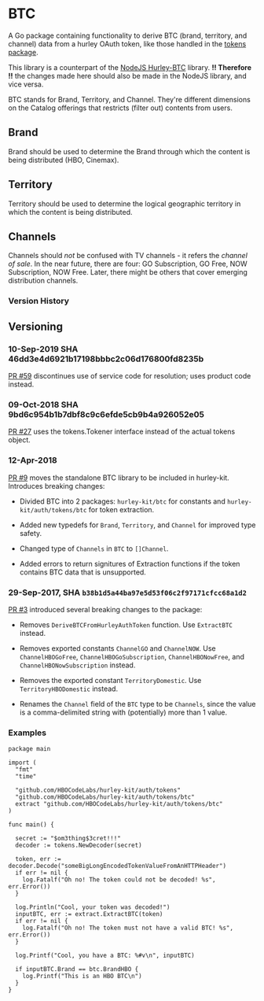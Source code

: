 # BTC
A Go package containing functionality to derive BTC (brand, territory, and
channel) data from a hurley OAuth token, like those handled in the [tokens
package](https://github.com/HBOCodeLabs/hurley-kit/auth/tokens).

This library is a counterpart of the [NodeJS Hurley-BTC](https://github.com/HBOCodeLabs/Hurley-btc) library.
**!! Therefore !!** the changes made here should also be made in the NodeJS library, and vice versa.

BTC stands for Brand, Territory, and Channel.  They're different dimensions on
the Catalog offerings that restricts (filter out) contents from users.

Brand
-----
Brand should be used to determine the Brand through which the content is being
distributed (HBO, Cinemax).

Territory
---------
Territory should be used to determine the logical geographic territory in which
the content is being distributed.

Channels
-------
Channels should *not* be confused with TV channels - it refers the *channel of
sale*. In the near future, there are four: GO Subscription, GO Free, NOW
Subscription, NOW Free. Later, there might be others that cover emerging
distribution channels.

### Version History

## Versioning

### 10-Sep-2019 SHA 46dd3e4d6921b17198bbbc2c06d176800fd8235b

[PR #59](https://github.com/HBOCodeLabs/hurley-kit/pull/59) discontinues use of service code for
resolution; uses product code instead.

### 09-Oct-2018 SHA 9bd6c954b1b7dbf8c9c6efde5cb9b4a926052e05

[PR #27](https://github.com/HBOCodeLabs/hurley-kit/pull/27) uses the tokens.Tokener interface
instead of the actual tokens object.

### 12-Apr-2018

[PR #9](https://github.com/HBOCodeLabs/hurley-kit/pull/9) moves the standalone BTC library
to be included in hurley-kit. Introduces breaking changes:

- Divided BTC into 2 packages: `hurley-kit/btc` for constants and `hurley-kit/auth/tokens/btc` for token extraction.

- Added new typedefs for `Brand`, `Territory`, and `Channel` for improved type safety.

- Changed type of `Channels` in `BTC` to `[]Channel`.

- Added errors to return signitures of Extraction functions if the token contains BTC data that is unsupported.

### 29-Sep-2017, SHA `b38b1d5a44ba97e5d53f06c2f97171cfcc68a1d2`

[PR #3](https://github.com/HBOCodeLabs/BTC/pull/3) introduced several breaking
changes to the package:

- Removes `DeriveBTCFromHurleyAuthToken` function.  Use `ExtractBTC` instead.

- Removes exported constants `ChannelGO` and `ChannelNOW`.  Use
`ChannelHBOGoFree`, `ChannelHBOGoSubscription`, `ChannelHBONowFree`, and
`ChannelHBONowSubscription` instead.

- Removes the exported constant `TerritoryDomestic`.  Use `TerritoryHBODomestic` instead.

- Renames the `Channel` field of the `BTC` type to be `Channels`, since the
  value is a comma-delimited string with (potentially) more than 1 value.

### Examples
```
package main

import (
  "fmt"
  "time"

  "github.com/HBOCodeLabs/hurley-kit/auth/tokens"
  "github.com/HBOCodeLabs/hurley-kit/auth/tokens/btc"
  extract "github.com/HBOCodeLabs/hurley-kit/auth/tokens/btc"
)

func main() {

  secret := "$om3thing$3cret!!!"
  decoder := tokens.NewDecoder(secret)

  token, err := decoder.Decode("someBigLongEncodedTokenValueFromAnHTTPHeader")
  if err != nil {
    log.Fatalf("Oh no! The token could not be decoded! %s", err.Error())
  }

  log.Println("Cool, your token was decoded!")
  inputBTC, err := extract.ExtractBTC(token)
  if err != nil {
    log.Fatalf("Oh no! The token must not have a valid BTC! %s", err.Error())
  }

  log.Printf("Cool, you have a BTC: %#v\n", inputBTC)

  if inputBTC.Brand == btc.BrandHBO {
    log.Printf("This is an HBO BTC\n")
  }
}
```
